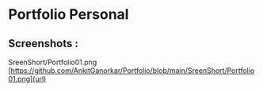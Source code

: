 # Portfolio Personal 

## Screenshots :
SreenShort/Portfolio01.png
[https://github.com/AnkitGanorkar/Portfolio/blob/main/SreenShort/Portfolio01.png](url)

